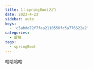 ```yaml
---
title: 1：springBoot入门
date: 2023-4-23
sidebar: auto
keys: 
  - 'c5abde72f7faa2110550fc5a776622a2'
categories:
  - 后端
tags:
  - springBoot
---
```


哈哈哈哈
